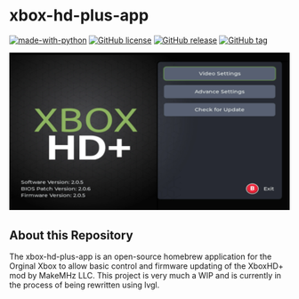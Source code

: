 # xbox-hd-plus-app
[![made-with-python](https://img.shields.io/badge/Made%20with-nxdk-1f425f.svg)](https://github.com/XboxDev/nxdk)
[![GitHub license](https://img.shields.io/github/license/MakeMHz/xbox-hd-plus-app.svg)](https://github.com/MakeMHz/xbox-hd-plus-app/blob/master/LICENSE)
[![GitHub release](https://img.shields.io/github/release/MakeMHz/xbox-hd-plus-app.svg)](https://github.com/MakeMHz/xbox-hd-plus-app/releases/)
[![GitHub tag](https://img.shields.io/github/tag/MakeMHz/xbox-hd-plus-app.svg)](https://https://github.com/MakeMHz/xbox-hd-plus-app/tags/)

![xbox-hd-plus-app main menu](https://github.com/MakeMHz/xbox-hd-plus-app/blob/master/screenshots/main_menu.png?raw=true)

## About this Repository
The xbox-hd-plus-app is an open-source homebrew application for the Orginal Xbox to allow basic control and firmware updating of the XboxHD+ mod by MakeMHz LLC.
This project is very much a WIP and is currently in the process of being rewritten using lvgl.

